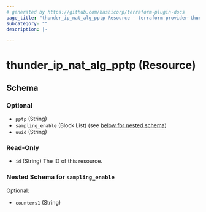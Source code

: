 ```yaml
---
# generated by https://github.com/hashicorp/terraform-plugin-docs
page_title: "thunder_ip_nat_alg_pptp Resource - terraform-provider-thunder"
subcategory: ""
description: |-
  
---
```


# thunder_ip_nat_alg_pptp (Resource)





<!-- schema generated by tfplugindocs -->
## Schema

### Optional

- `pptp` (String)
- `sampling_enable` (Block List) (see [below for nested schema](#nestedblock--sampling_enable))
- `uuid` (String)

### Read-Only

- `id` (String) The ID of this resource.

<a id="nestedblock--sampling_enable"></a>
### Nested Schema for `sampling_enable`

Optional:

- `counters1` (String)


